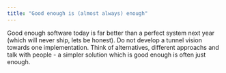 ```yaml
---
title: "Good enough is (almost always) enough"
---
```


Good enough software today is far better than a perfect system next year (which will never ship, lets be honest). Do not develop a tunnel vision towards one implementation. Think of alternatives, different approachs and talk with people - a simpler solution which is good enough is often just enough.
